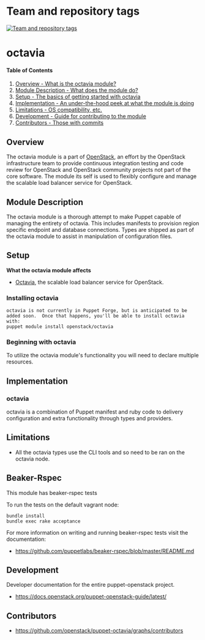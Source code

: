 Team and repository tags
========================

[![Team and repository tags](http://governance.openstack.org/badges/puppet-octavia.svg)](http://governance.openstack.org/reference/tags/index.html)

<!-- Change things from this point on -->

octavia
=======

#### Table of Contents

1. [Overview - What is the octavia module?](#overview)
2. [Module Description - What does the module do?](#module-description)
3. [Setup - The basics of getting started with octavia](#setup)
4. [Implementation - An under-the-hood peek at what the module is doing](#implementation)
5. [Limitations - OS compatibility, etc.](#limitations)
6. [Development - Guide for contributing to the module](#development)
7. [Contributors - Those with commits](#contributors)

Overview
--------

The octavia module is a part of [OpenStack](https://www.openstack.org), an effort by the OpenStack infrastructure team to provide continuous integration testing and code review for OpenStack and OpenStack community projects not part of the core software.  The module its self is used to flexibly configure and manage the scalable load balancer service for OpenStack.

Module Description
------------------

The octavia module is a thorough attempt to make Puppet capable of managing the entirety of octavia.  This includes manifests to provision region specific endpoint and database connections.  Types are shipped as part of the octavia module to assist in manipulation of configuration files.

Setup
-----

**What the octavia module affects**

* [Octavia](https://wiki.openstack.org/wiki/Octavia), the scalable load balancer service for OpenStack.

### Installing octavia

    octavia is not currently in Puppet Forge, but is anticipated to be added soon.  Once that happens, you'll be able to install octavia with:
    puppet module install openstack/octavia

### Beginning with octavia

To utilize the octavia module's functionality you will need to declare multiple resources.

Implementation
--------------

### octavia

octavia is a combination of Puppet manifest and ruby code to delivery configuration and extra functionality through types and providers.

Limitations
------------

* All the octavia types use the CLI tools and so need to be ran on the octavia node.

Beaker-Rspec
------------

This module has beaker-rspec tests

To run the tests on the default vagrant node:

```shell
bundle install
bundle exec rake acceptance
```

For more information on writing and running beaker-rspec tests visit the documentation:

* https://github.com/puppetlabs/beaker-rspec/blob/master/README.md

Development
-----------

Developer documentation for the entire puppet-openstack project.

* https://docs.openstack.org/puppet-openstack-guide/latest/

Contributors
------------

* https://github.com/openstack/puppet-octavia/graphs/contributors
